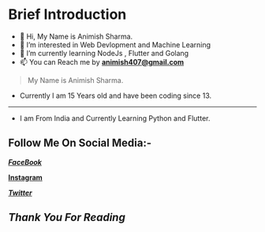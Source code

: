 # Brief Introduction
- 👋 Hi, My Name is Animish Sharma.
- 👀 I’m interested in Web Devlopment and Machine Learning
- 🌱 I’m currently learning NodeJs , Flutter and Golang
- 📫 You can Reach me by **animish407@gmail.com**

> My Name is Animish Sharma.
- Currently I am 15 Years old and have been coding since 13.
***
- I am From India and Currently Learning Python and Flutter.

## Follow Me On Social Media:-

[**_FaceBook_**](https://facebook.com/animish.s.44)

[**Instagram**](https://instagram.com/i_am_animish_sharma)


[**_Twitter_**](https://twitter.com/IAMANIMISH)


## **_Thank You For Reading_**
